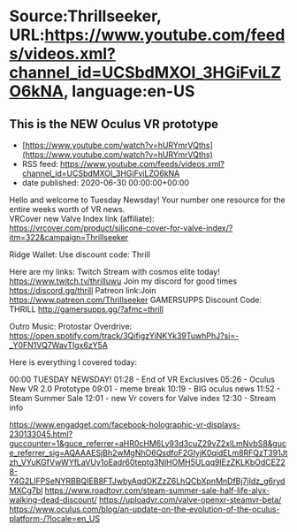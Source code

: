# Source:Thrillseeker, URL:https://www.youtube.com/feeds/videos.xml?channel_id=UCSbdMXOI_3HGiFviLZO6kNA, language:en-US

## This is the NEW Oculus VR prototype
 - [https://www.youtube.com/watch?v=hURYmrVQths](https://www.youtube.com/watch?v=hURYmrVQths)
 - RSS feed: https://www.youtube.com/feeds/videos.xml?channel_id=UCSbdMXOI_3HGiFviLZO6kNA
 - date published: 2020-06-30 00:00:00+00:00

Hello and welcome to Tuesday Newsday! Your number one resource for the entire weeks worth of VR news.  
VRCover new Valve Index link (affiliate):
https://vrcover.com/product/silicone-cover-for-valve-index/?itm=322&campaign=Thrillseeker

Ridge Wallet: Use discount code: Thrill

Here are my links:
Twitch Stream with cosmos elite today!
https://www.twitch.tv/thrilluwu
Join my discord for good times
https://discord.gg/thrill
Patreon link:Join
https://www.patreon.com/Thrillseeker
GAMERSUPPS Discount Code: THRILL
http://gamersupps.gg/?afmc=thrill

Outro Music: Protostar Overdrive:
https://open.spotify.com/track/3QifigzYiNKYk39TuwhPhJ?si=-_Y0FN1VQ7WavTIgx6zY5A

Here is everything I covered today:

00:00 TUESDAY NEWSDAY!
01:28 - End of VR Exclusives
05:26 - Oculus New VR 2.0 Prototype
09:01 - meme break
10:19 - BIG oculus news
11:52 - Steam Summer Sale
12:01 - new Vr covers for Valve index
12:30 - Stream info


https://www.engadget.com/facebook-holographic-vr-displays-230133045.html?guccounter=1&guce_referrer=aHR0cHM6Ly93d3cuZ29vZ2xlLmNvbS8&guce_referrer_sig=AQAAAESjBh2wMgNhO6QsdfoF2GIyjK0qidELm8RFQzT391Jtzh_VYuKGfVwWYfLaVUy1oEadr60teptg3NlHOMH5ULqq9lEzZKLKbOdCEZ28-Y4G2LlFPSeNYRBBQIEB8FTJwbyAqdOKZzZ6LhQCbXpnMnDfBj7jIdz_g6rydMXCg7bl
https://www.roadtovr.com/steam-summer-sale-half-life-alyx-walking-dead-discount/
https://uploadvr.com/valve-openxr-steamvr-beta/
https://www.oculus.com/blog/an-update-on-the-evolution-of-the-oculus-platform-/?locale=en_US


